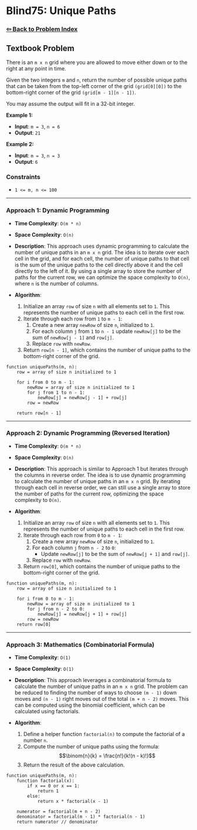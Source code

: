 # Blind75: Unique Paths

### [⇦ Back to Problem Index](../../index.md)

## Textbook Problem

There is an `m x n` grid where you are allowed to move either down or to the right at any point in time.

Given the two integers `m` and `n`, return the number of possible unique paths that can be taken from the top-left corner of the grid `(grid[0][0])` to the bottom-right corner of the grid `(grid[m - 1][n - 1])`.

You may assume the output will fit in a 32-bit integer.

**Example 1:**

-   **Input**: `m = 3`, `n = 6`
-   **Output**: `21`

**Example 2:**

-   **Input**: `m = 3`, `n = 3`
-   **Output**: `6`

### Constraints

-   `1 <= m, n <= 100`

---

### Approach 1: Dynamic Programming

-   **Time Complexity**: `O(m * n)`
-   **Space Complexity**: `O(n)`
-   **Description**: This approach uses dynamic programming to calculate the number of unique paths in an `m x n` grid. The idea is to iterate over each cell in the grid, and for each cell, the number of unique paths to that cell is the sum of the unique paths to the cell directly above it and the cell directly to the left of it. By using a single array to store the number of paths for the current row, we can optimize the space complexity to `O(n)`, where `n` is the number of columns.
-   **Algorithm**:

    1. Initialize an array `row` of size `n` with all elements set to `1`. This represents the number of unique paths to each cell in the first row.
    2. Iterate through each row from `1` to `m - 1`:
        1. Create a new array `newRow` of size `n`, initialized to `1`.
        2. For each column `j` from `1` to `n - 1` update `newRow[j]` to be the sum of `newRow[j - 1]` and `row[j]`.
        3. Replace `row` with `newRow`.
    3. Return `row[n - 1]`, which contains the number of unique paths to the bottom-right corner of the grid.

```pseudo
function uniquePaths(m, n):
    row = array of size n initialized to 1

    for i from 0 to m - 1:
        newRow = array of size n initialized to 1
        for j from 1 to n - 1:
            newRow[j] = newRow[j - 1] + row[j]
        row = newRow

    return row[n - 1]
```

---

### Approach 2: Dynamic Programming (Reversed Iteration)

-   **Time Complexity**: `O(m * n)`
-   **Space Complexity**: `O(n)`
-   **Description**: This approach is similar to Approach 1 but iterates through the columns in reverse order. The idea is to use dynamic programming to calculate the number of unique paths in an `m x n` grid. By iterating through each cell in reverse order, we can still use a single array to store the number of paths for the current row, optimizing the space complexity to `O(n)`.
-   **Algorithm**:

    1. Initialize an array `row` of size `n` with all elements set to `1`. This represents the number of unique paths to each cell in the first row.
    2. Iterate through each row from `0` to `m - 1`:
        1. Create a new array `newRow` of size `n`, initialized to `1`.
        2. For each column `j` from `n - 2` to `0`:
            - Update `newRow[j]` to be the sum of `newRow[j + 1]` and `row[j]`.
        3. Replace `row` with `newRow`.
    3. Return `row[0]`, which contains the number of unique paths to the bottom-right corner of the grid.

```pseudo
function uniquePaths(m, n):
    row = array of size n initialized to 1

    for i from 0 to m - 1:
        newRow = array of size n initialized to 1
        for j from n - 2 to 0:
            newRow[j] = newRow[j + 1] + row[j]
        row = newRow
    return row[0]
```

---

### Approach 3: Mathematics (Combinatorial Formula)

-   **Time Complexity**: `O(1)`
-   **Space Complexity**: `O(1)`
-   **Description**: This approach leverages a combinatorial formula to calculate the number of unique paths in an `m x n` grid. The problem can be reduced to finding the number of ways to choose `(m - 1)` down moves and `(n - 1)` right moves out of the total `(m + n - 2)` moves. This can be computed using the binomial coefficient, which can be calculated using factorials.
-   **Algorithm**:

    1. Define a helper function `factorial(n)` to compute the factorial of a number `n`.
    2. Compute the number of unique paths using the formula:
       $$\binom{n}{k} = \frac{n!}{k!(n - k)!}$$
    3. Return the result of the above calculation.

```pseudo
function uniquePaths(m, n):
    function factorial(x):
        if x == 0 or x == 1:
            return 1
        else:
            return x * factorial(x - 1)

    numerator = factorial(m + n - 2)
    denominator = factorial(m - 1) * factorial(n - 1)
    return numerator // denominator
```
